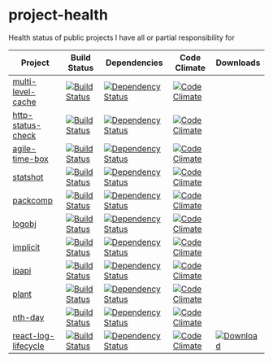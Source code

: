 # project-health
Health status of public projects I have all or partial responsibility for

| Project       | Build Status  | Dependencies | Code Climate | Downloads |
| ------------- |---------------| ------------ | ------------ | --------- |
| [multi-level-cache](https://github.com/guyellis/multi-level-cache) | [![Build Status](https://travis-ci.org/guyellis/multi-level-cache.svg)](https://travis-ci.org/guyellis/multi-level-cache) | [![Dependency Status](https://david-dm.org/guyellis/multi-level-cache.svg)](https://david-dm.org/guyellis/multi-level-cache) | [![Code Climate](https://codeclimate.com/github/guyellis/multi-level-cache/badges/gpa.svg)](https://codeclimate.com/github/guyellis/multi-level-cache) |
| [http-status-check](https://github.com/guyellis/http-status-check) | [![Build Status](https://travis-ci.org/guyellis/http-status-check.svg)](https://travis-ci.org/guyellis/http-status-check) | [![Dependency Status](https://david-dm.org/guyellis/http-status-check.svg)](https://david-dm.org/guyellis/http-status-check) | [![Code Climate](https://codeclimate.com/github/guyellis/http-status-check/badges/gpa.svg)](https://codeclimate.com/github/guyellis/http-status-check) |
| [agile-time-box](https://github.com/guyellis/agile-time-box) | [![Build Status](https://travis-ci.org/guyellis/agile-time-box.svg)](https://travis-ci.org/guyellis/agile-time-box) | [![Dependency Status](https://david-dm.org/guyellis/agile-time-box.svg)](https://david-dm.org/guyellis/agile-time-box) | [![Code Climate](https://codeclimate.com/github/guyellis/agile-time-box/badges/gpa.svg)](https://codeclimate.com/github/guyellis/agile-time-box) |
| [statshot](https://github.com/guyellis/statshot) | [![Build Status](https://travis-ci.org/guyellis/statshot.svg)](https://travis-ci.org/guyellis/statshot) | [![Dependency Status](https://david-dm.org/guyellis/statshot.svg)](https://david-dm.org/guyellis/statshot) | [![Code Climate](https://codeclimate.com/github/guyellis/statshot/badges/gpa.svg)](https://codeclimate.com/github/guyellis/statshot) |
| [packcomp](https://github.com/guyellis/packcomp) | [![Build Status](https://travis-ci.org/guyellis/packcomp.svg)](https://travis-ci.org/guyellis/packcomp) | [![Dependency Status](https://david-dm.org/guyellis/packcomp.svg)](https://david-dm.org/guyellis/packcomp) | [![Code Climate](https://codeclimate.com/github/guyellis/packcomp/badges/gpa.svg)](https://codeclimate.com/github/guyellis/packcomp) |
| [logobj](https://github.com/guyellis/logobj) | [![Build Status](https://travis-ci.org/guyellis/logobj.svg)](https://travis-ci.org/guyellis/logobj) | [![Dependency Status](https://david-dm.org/guyellis/logobj.svg)](https://david-dm.org/guyellis/logobj) | [![Code Climate](https://codeclimate.com/github/guyellis/logobj/badges/gpa.svg)](https://codeclimate.com/github/guyellis/logobj) |
| [implicit](https://github.com/guyellis/implicit) | [![Build Status](https://travis-ci.org/guyellis/implicit.svg)](https://travis-ci.org/guyellis/implicit) | [![Dependency Status](https://david-dm.org/guyellis/implicit.svg)](https://david-dm.org/guyellis/implicit) | [![Code Climate](https://codeclimate.com/github/guyellis/implicit/badges/gpa.svg)](https://codeclimate.com/github/guyellis/implicit) |
| [ipapi](https://github.com/guyellis/ipapi) | [![Build Status](https://travis-ci.org/guyellis/ipapi.svg)](https://travis-ci.org/guyellis/ipapi) | [![Dependency Status](https://david-dm.org/guyellis/ipapi.svg)](https://david-dm.org/guyellis/ipapi) | [![Code Climate](https://codeclimate.com/github/guyellis/ipapi/badges/gpa.svg)](https://codeclimate.com/github/guyellis/ipapi) |
| [plant](https://github.com/guyellis/plant) | [![Build Status](https://travis-ci.org/guyellis/plant.svg)](https://travis-ci.org/guyellis/plant) | [![Dependency Status](https://david-dm.org/guyellis/plant.svg)](https://david-dm.org/guyellis/plant) | [![Code Climate](https://codeclimate.com/github/guyellis/plant/badges/gpa.svg)](https://codeclimate.com/github/guyellis/plant) |
| [nth-day](https://github.com/guyellis/nth-day) | [![Build Status](https://travis-ci.org/guyellis/nth-day.svg)](https://travis-ci.org/guyellis/nth-day) | [![Dependency Status](https://david-dm.org/guyellis/nth-day.svg)](https://david-dm.org/guyellis/nth-day) | [![Code Climate](https://codeclimate.com/github/guyellis/nth-day/badges/gpa.svg)](https://codeclimate.com/github/guyellis/nth-day) |
| [react-log-lifecycle](https://github.com/guyellis/react-log-lifecycle) | [![Build Status](https://travis-ci.org/guyellis/react-log-lifecycle.svg)](https://travis-ci.org/guyellis/react-log-lifecycle) | [![Dependency Status](https://david-dm.org/guyellis/react-log-lifecycle.svg)](https://david-dm.org/guyellis/react-log-lifecycle) | [![Code Climate](https://codeclimate.com/github/guyellis/react-log-lifecycle/badges/gpa.svg)](https://codeclimate.com/github/guyellis/react-log-lifecycle) |  [![Download](https://img.shields.io/npm/dm/react-log-lifecycle.svg)](https://www.npmjs.com/package/react-log-lifecycle) |
